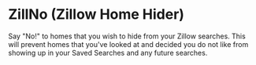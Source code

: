# ZillNo (Zillow Home Hider)
Say "No!" to homes that you wish to hide from your Zillow searches. This will prevent homes that you've looked at and decided you do not like from showing up in your Saved Searches and any future searches.